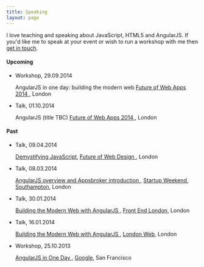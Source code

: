 ```yaml
---
title: Speaking
layout: page
---
```


I love teaching and speaking about JavaScript, HTML5 and AngularJS. If you'd like me to speak at your event or wish to run a workshop with me then [get in touch](/about).

#### Upcoming

<ul class="events">
  <li>
    <p class="events__type">
      Workshop, <span>29.09.2014</span>
    </p>
    <p class="events__title">
      AngularJS in one day: building the modern web
      <a href="//futureofwebapps.com/london-2014/schedule/workshops" target="_blank">
        Future of Web Apps 2014
      </a>, 
      London
    </p>
  </li>
  <li>
    <p class="events__type">
      Talk, <span>01.10.2014</span>
    </p>
    <p class="events__title">
      AngularJS (title TBC)
      <a href="//futureofwebapps.com/london-2014/schedule/day-1" target="_blank">
        Future of Web Apps 2014
      </a>, 
      London
    </p>
  </li>
</ul>

#### Past

<ul class="events">
  <li>
    <p class="events__type">
      Talk, <span>09.04.2014</span>
    </p>
    <p class="events__title">
      <a href="//speakerdeck.com/toddmotto/demystifying-javascript-you-dont-need-jquery">Demystifying JavaScript</a>, 
      <a href="//futureofwebdesign.com/london-2014/schedule/day-2" target="_blank">
        Future of Web Design
      </a>, 
      London
    </p>
  </li>
  <li>
    <p class="events__type">
      Talk, <span>08.03.2014</span>
    </p>
    <p class="events__title">
      <a href="//speakerdeck.com/toddmotto/building-the-modern-web-with-angularjs" target="_blank">
        AngularJS overview and Appsbroker introduction
      </a>, 
      <a href="//southampton.startupweekend.org" target="_blank">Startup Weekend, Southampton</a>, 
      London
    </p>
  </li>
  <li>
    <p class="events__type">
      Talk, <span>30.01.2014</span>
    </p>
    <p class="events__title">
      <a href="//speakerdeck.com/toddmotto/building-the-modern-web-with-angularjs" target="_blank">
        Building the Modern Web with AngularJS
      </a>, 
      <a href="//www.frontendlondon.co.uk" target="_blank">Front End London</a>, 
      London
    </p>
  </li>
  <li>
    <p class="events__type">
      Talk, <span>16.01.2014</span>
    </p>
    <p class="events__title">
      <a href="//speakerdeck.com/toddmotto/building-the-modern-web-with-angularjs" target="_blank">
        Building the Modern Web with AngularJS
      </a>, 
      <a href="//londonweb.org" target="_blank">London Web</a>, 
      London
    </p>
  </li>
  <li>
    <p class="events__type">
      Workshop, <span>25.10.2013</span>
    </p>
    <p class="events__title">
      <a href="//speakerdeck.com/toddmotto/angularjs-in-one-day" target="_blank">
        AngularJS in One Day
      </a>, 
      <a href="//twitter.com/toddmotto/status/393847606696484864" target="_blank">Google</a>, San Francisco
    </p>
  </li>
</ul>
